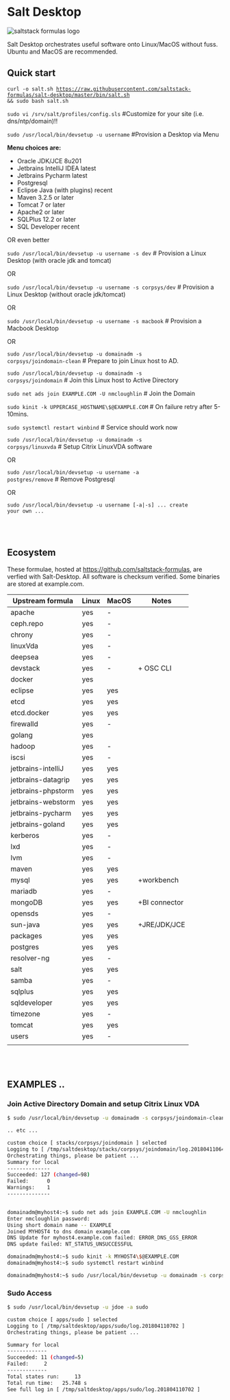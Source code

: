 # Salt Desktop
![saltstack formulas logo](https://avatars2.githubusercontent.com/u/4683350?s=200&v=4)

Salt Desktop orchestrates useful software onto Linux/MacOS without fuss. Ubuntu and MacOS are recommended.

## Quick start

<code>curl -o salt.sh https://raw.githubusercontent.com/saltstack-formulas/salt-desktop/master/bin/salt.sh && sudo bash salt.sh</code>

<code>sudo vi /srv/salt/profiles/config.sls</code>        #Customize for your site (i.e. dns/ntp/domain)!!

<code>sudo /usr/local/bin/devsetup -u username</code>     #Provision a Desktop via Menu

**Menu choices are:**
- Oracle JDK/JCE 8u201
- Jetbrains IntelliJ IDEA latest
- Jetbrains Pycharm latest
- Postgresql
- Eclipse Java (with plugins) recent
- Maven 3.2.5 or later
- Tomcat 7 or later
- Apache2 or later
- SQLPlus 12.2 or later
- SQL Developer recent

OR even better

<code>sudo /usr/local/bin/devsetup -u username -s dev</code>          # Provision a Linux Desktop (with oracle jdk and tomcat)

OR 

<code>sudo /usr/local/bin/devsetup -u username -s corpsys/dev</code>  # Provision a Linux Desktop (without oracle jdk/tomcat)

OR 

<code>sudo /usr/local/bin/devsetup -u username -s macbook</code>  # Provision a Macbook Desktop

OR

<code>sudo /usr/local/bin/devsetup -u domainadm -s corpsys/joindomain-clean</code>  # Prepare to join Linux host to AD.

<code>sudo /usr/local/bin/devsetup -u domainadm -s corpsys/joindomain</code>    # Join this Linux host to Active Directory

<code>sudo net ads join EXAMPLE.COM -U nmcloughlin</code>                   # Join the Domain

<code>sudo kinit -k UPPERCASE_HOSTNAME\\$@EXAMPLE.COM</code>                # On failure retry after 5-10mins.

<code>sudo systemctl restart winbind</code>                                   # Service should work now

<code>sudo /usr/local/bin/devsetup -u domainadm -s corpsys/linuxvda</code>      # Setup Citrix LinuxVDA software


OR

<code>sudo /usr/local/bin/devsetup -u username -a postgres/remove</code>      # Remove Postgresql

OR

<code>sudo /usr/local/bin/devsetup -u username [-a|-s]  ... create your own ... </code>

<br></br>
## Ecosystem

These formulae, hosted at https://github.com/saltstack-formulas, are verfied with Salt-Desktop. All software is checksum verified. Some binaries are stored at example.com.

| Upstream formula  	| Linux | MacOS	| Notes         | 	
|---------------	|------	|-------|-------------	|
| apache        	|  yes  |   -  	|   	   	|
| ceph.repo        	|  yes  |   -  	|   	   	|
| chrony        	|  yes  |   -  	|   	   	|
| linuxVda        	|  yes  |   -  	|   	   	|
| deepsea        	|  yes  |   -  	|   	   	|
| devstack        	|  yes  |   -  	| + OSC CLI     |
| docker        	|  yes  |   	|   	   	|
| eclipse        	|  yes  |  yes 	|   	   	|
| etcd              	|  yes  |  yes 	|   	   	|
| etcd.docker        	|  yes  |  yes 	|   	   	|
| firewalld         	|  yes  |   -  	|   	   	|
| golang        	|  yes  |   	|   	   	|
| hadoop        	|  yes  |   -  	|   	   	|
| iscsi             	|  yes  |   -  	|   	   	|
| jetbrains-intelliJ 	|  yes  |  yes 	|   	   	|
| jetbrains-datagrip 	|  yes  |  yes 	|   	   	|
| jetbrains-phpstorm 	|  yes  |  yes 	|   	  	|
| jetbrains-webstorm 	|  yes  |  yes 	|   	   	|
| jetbrains-pycharm 	|  yes  |  yes 	|   	   	|
| jetbrains-goland 	|  yes  |  yes 	|   	   	|
| kerberos        	|  yes  |   -  	|   	   	|
| lxd              	|  yes  |   -  	|   	   	|
| lvm              	|  yes  |   - 	|   	   	|
| maven              	|  yes  |  yes	|   	   	|
| mysql              	|  yes  |  yes 	| +workbench  	|
| mariadb        	|  yes  |   -  	|   	   	|
| mongoDB        	|  yes  |  yes	| +BI connector	|
| opensds        	|  yes  |   -  	|   	   	|
| sun-java       	|  yes  |  yes 	| +JRE/JDK/JCE	|
| packages      	|  yes  |  yes 	|   	   	|
| postgres      	|  yes  |  yes 	|   	   	|
| resolver-ng      	|  yes  |   - 	|   	   	|
| salt            	|  yes  |  yes 	|   	   	|
| samba             	|  yes  |   -  	|   	   	|
| sqlplus       	|  yes  |  yes 	|   	  	|
| sqldeveloper       	|  yes  |  yes 	|   	   	|
| timezone       	|  yes  |   -  	|   	   	|
| tomcat            	|  yes  |  yes 	|   	  	|
| users                 |  yes  |   -  	|   	  	|
|                       |  	|   	|   	   	|

<br/><br/>
## EXAMPLES ..

### Join Active Directory Domain and setup Citrix Linux VDA
```bash
$ sudo /usr/local/bin/devsetup -u domainadm -s corpsys/joindomain-cleanup; sudo /usr/local/bin/devsetup -u domainadm -s corpsys/joindomain

.. etc ...

custom choice [ stacks/corpsys/joindomain ] selected
Logging to [ /tmp/saltdesktop/stacks/corpsys/joindomain/log.201804110644 ]
Orchestrating things, please be patient ...
Summary for local
--------------
Succeeded: 127 (changed=98)
Failed:      0
Warnings:    1
--------------


domainadm@myhost4:~$ sudo net ads join EXAMPLE.COM -U nmcloughlin
Enter nmcloughlin password:
Using short domain name -- EXAMPLE
Joined MYHOST4 to dns domain example.com
DNS Update for myhost4.example.com failed: ERROR_DNS_GSS_ERROR
DNS update failed: NT_STATUS_UNSUCCESSFUL

domainadm@myhost4:~$ sudo kinit -k MYHOST4\$@EXAMPLE.COM
domainadm@myhost4:~$ sudo systemctl restart winbind

domainadm@myhost4:~$ sudo /usr/local/bin/devsetup -u domainadm -s corpsys/linuxvda

```

### Sudo Access
```bash
$ sudo /usr/local/bin/devsetup -u jdoe -a sudo

custom choice [ apps/sudo ] selected
Logging to [ /tmp/saltdesktop/apps/sudo/log.201804110702 ]
Orchestrating things, please be patient ...

Summary for local
-------------
Succeeded: 11 (changed=5)
Failed:     2
-------------
Total states run:     13
Total run time:   25.748 s
See full log in [ /tmp/saltdesktop/apps/sudo/log.201804110702 ]
```
